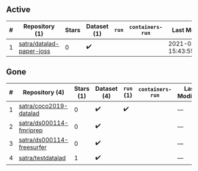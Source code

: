## Active
| # | Repository (1) | Stars | Dataset (1) | `run` | `containers-run` | Last Modified |
| --- | --- | --- | --- | --- | --- | --- |
| 1 | [satra/datalad-paper-joss](https://github.com/satra/datalad-paper-joss) | 0 | :heavy_check_mark: |  |  | 2021-04-16 15:43:55+00:00 |

## Gone
| # | Repository (4) | Stars (1) | Dataset (4) | `run` (1) | `containers-run` | Last Modified |
| --- | --- | --- | --- | --- | --- | --- |
| 1 | [satra/coco2019-datalad](https://github.com/satra/coco2019-datalad) | 0 | :heavy_check_mark: | :heavy_check_mark: |  | — |
| 2 | [satra/ds000114-fmriprep](https://github.com/satra/ds000114-fmriprep) | 0 | :heavy_check_mark: |  |  | — |
| 3 | [satra/ds000114-freesurfer](https://github.com/satra/ds000114-freesurfer) | 0 | :heavy_check_mark: |  |  | — |
| 4 | [satra/testdatalad](https://github.com/satra/testdatalad) | 1 | :heavy_check_mark: |  |  | — |
